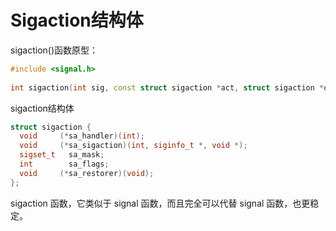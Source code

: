 # Sigaction结构体



sigaction()函数原型：

```c++
#include <signal.h>
 
int sigaction(int sig, const struct sigaction *act, struct sigaction *oldact);
```

sigaction结构体

```c++
struct sigaction {
  void     (*sa_handler)(int);
  void     (*sa_sigaction)(int, siginfo_t *, void *);
  sigset_t   sa_mask;
  int        sa_flags;
  void     (*sa_restorer)(void);
};
```

sigaction 函数，它类似于 signal 函数，而且完全可以代替 signal 函数，也更稳定。
